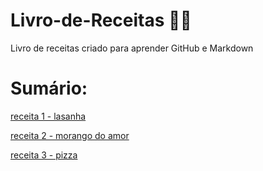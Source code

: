 # Livro-de-Receitas 👩‍🍳
Livro de receitas criado para aprender GitHub e Markdown
# Sumário: 
[receita 1 - lasanha](leia-me.md)

[receita 2 - morango do amor](morango.md)

[receita 3 - pizza](pizza.md)
